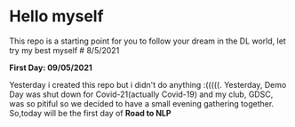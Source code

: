 # Hello myself
This repo is a starting point for you to follow your dream in the DL world, let try my best myself # 8/5/2021

**First Day: 09/05/2021**

Yesterday i created this repo but i didn't do anything :(((((. Yesterday, Demo Day was shut down for Covid-21(actually Covid-19) and my club, GDSC, was so pitiful so we decided to have a small evening gathering together. So,today will be the first day of **Road to NLP**
